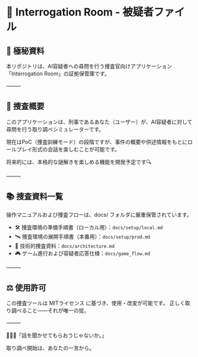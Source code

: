 # 🔎 Interrogation Room - 被疑者ファイル

## 🚨 極秘資料

本リポジトリは、AI容疑者への尋問を行う捜査官向けアプリケーション「Interrogation Room」の証拠保管庫です。

⸻

## 📁 捜査概要

このアプリケーションは、刑事であるあなた（ユーザー）が、AI容疑者に対して尋問を行う取り調べシミュレーターです。

現在はPoC（捜査訓練モード）の段階ですが、事件の概要や供述情報をもとにロールプレイ形式の会話を楽しむことが可能です。

将来的には、本格的な謎解きを楽しめる機能を開発予定です🔍

⸻

## 📚 捜査資料一覧

操作マニュアルおよび捜査フローは、docs/ フォルダに厳重保管されています。

- 🛠️ 捜査環境の準備手順書（ローカル用）：`docs/setup/local.md`
- 🛰️ 捜査環境の展開手順書（本番用）：`docs/setup/prod.md`
- 🧪 技術的捜査資料：`docs/architecture.md`
- 🎮 ゲーム進行および容疑者応答仕様：`docs/game_flow.md` 

⸻

## ⚖️ 使用許可

この捜査ツールは MITライセンス に基づき、使用・改変が可能です。
正しく取り調べること——それが唯一の掟。

⸻

👮‍♀️💬「話を聞かせてもらおうじゃないか。」

取り調べ開始は、あなたの一言から。
